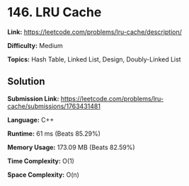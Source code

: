 # 146. LRU Cache  
  
**Link:** https://leetcode.com/problems/lru-cache/description/  
  
**Difficulty:** Medium  
  
**Topics:** Hash Table, Linked List, Design, Doubly-Linked List  
  
  
## Solution  
  
**Submission Link:** https://leetcode.com/problems/lru-cache/submissions/1763431481  
  
**Language:** C++  
  
**Runtime:** 61 ms (Beats 85.29%)  
  
**Memory Usage:** 173.09 MB (Beats 82.59%)  
  
**Time Complexity:** O(1)  
  
**Space Complexity:** O(n)  

